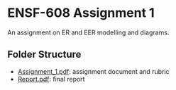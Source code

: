# ENSF-608 Assignment 1

An assignment on ER and EER modelling and diagrams.

## Folder Structure

- [Assignment_1.pdf](Assignment_1.pdf): assignment document and rubric
- [Report.pdf](Report.pdf): final report
